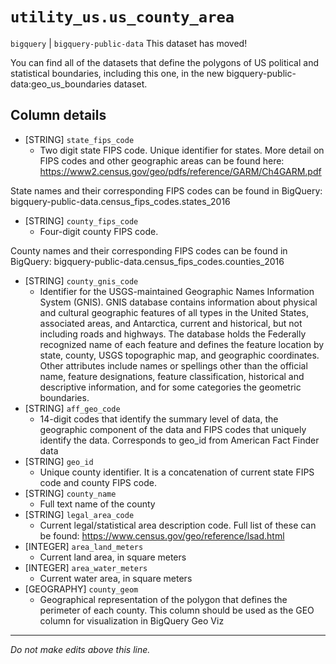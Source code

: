 # `utility_us.us_county_area`
`bigquery` | `bigquery-public-data`
This dataset has moved!

You can find all of the datasets that define the polygons of US political and statistical boundaries, including this one, in the new bigquery-public-data:geo_us_boundaries dataset.

## Column details
* [STRING]    `state_fips_code`
  - Two digit state FIPS code.  Unique identifier for states. More detail on FIPS codes and other geographic areas can be found here: https://www2.census.gov/geo/pdfs/reference/GARM/Ch4GARM.pdf

State names and their corresponding FIPS codes can be found in BigQuery: bigquery-public-data.census_fips_codes.states_2016
* [STRING]    `county_fips_code`
  - Four-digit county FIPS code. 

County names and their corresponding FIPS codes can be found in BigQuery: bigquery-public-data.census_fips_codes.counties_2016
* [STRING]    `county_gnis_code`
  - Identifier for the USGS-maintained Geographic Names Information System (GNIS). GNIS database contains information about physical and cultural geographic features of all types in the United States, associated areas, and Antarctica, current and historical, but not including roads and highways. The database holds the Federally recognized name of each feature and defines the feature location by state, county, USGS topographic map, and geographic coordinates. Other attributes include names or spellings other than the official name, feature designations, feature classification, historical and descriptive information, and for some categories the geometric boundaries.
* [STRING]    `aff_geo_code`
  - 14-digit codes that identify the summary level of data, the geographic component of the data and FIPS codes that uniquely identify the data. Corresponds to geo_id from American Fact Finder data
* [STRING]    `geo_id`
  - Unique county identifier. It is a concatenation of current state FIPS code and county FIPS code.
* [STRING]    `county_name`
  - Full text name of the county
* [STRING]    `legal_area_code`
  - Current legal/statistical area description code. Full list of these can be found: https://www.census.gov/geo/reference/lsad.html
* [INTEGER]   `area_land_meters`
  - Current land area, in square meters
* [INTEGER]   `area_water_meters`
  - Current water area, in square meters
* [GEOGRAPHY] `county_geom`
  - Geographical representation of the polygon that defines the perimeter of each county. This column should be used as the GEO column for visualization in BigQuery Geo Viz

-------------------------------------------------------------------------------
*Do not make edits above this line.*
